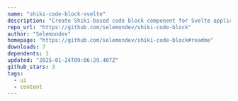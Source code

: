 ```yaml
---
name: "shiki-code-block-svelte"
description: "Create Shiki-based code block component for Svelte applications."
repo_url: "https://github.com/selemondev/shiki-code-block"
author: "Selemondev"
homepage: "https://github.com/selemondev/shiki-code-block#readme"
downloads: 7
dependents: 1
updated: "2025-01-24T09:06:29.407Z"
github_stars: 3
tags: 
  - ui
  - content
---
```

